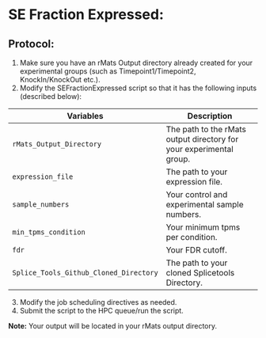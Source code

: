 # SE Fraction Expressed:

## Protocol:

1) Make sure you have an rMats Output directory already created for your experimental groups (such as Timepoint1/Timepoint2, KnockIn/KnockOut etc.).
2) Modify the SEFractionExpressed script so that it has the following inputs (described below):

| Variables | Description |
|----------|----------|
| `rMats_Output_Directory`    | The path to the rMats output directory for your experimental group.   |
| `expression_file`    | The path to your expression file.   |
| `sample_numbers`    | Your control and experimental sample numbers.   |
| `min_tpms_condition`    | Your minimum tpms per condition.   |
| `fdr`    | Your FDR cutoff.  |
| `Splice_Tools_Github_Cloned_Directory`    | The path to your cloned Splicetools Directory.   |


3) Modify the job scheduling directives as needed.
4) Submit the script to the HPC queue/run the script.

**Note:** Your output will be located in your rMats output directory.
